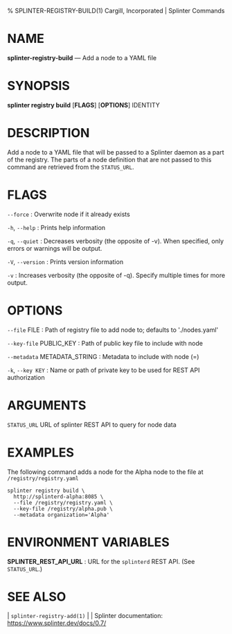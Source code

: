% SPLINTER-REGISTRY-BUILD(1) Cargill, Incorporated | Splinter Commands
<!--
  Copyright 2018-2021 Cargill Incorporated
  Licensed under Creative Commons Attribution 4.0 International License
  https://creativecommons.org/licenses/by/4.0/
-->

NAME
====

**splinter-registry-build** — Add a node to a YAML file

SYNOPSIS
========

**splinter registry build** \[**FLAGS**\] \[**OPTIONS**\] IDENTITY

DESCRIPTION
===========

Add a node to a YAML file that will be passed to a Splinter daemon as a part of
the registry. The parts of a node definition that are not passed to this command
are retrieved from the `STATUS_URL`.

FLAGS
=====
`--force`
: Overwrite node if it already exists

`-h`, `--help`
: Prints help information

`-q`, `--quiet`
: Decreases verbosity (the opposite of -v). When specified, only errors or
  warnings will be output.

`-V`, `--version`
: Prints version information

`-v`
: Increases verbosity (the opposite of -q). Specify multiple times for more
  output.

OPTIONS
=======

`--file` FILE
: Path of registry file to add node to; defaults to './nodes.yaml'

`--key-file` PUBLIC_KEY
: Path of public key file to include with node

`--metadata` METADATA_STRING
:  Metadata to include with node (<key>=<value>)

`-k`, `--key KEY`
: Name or path of private key to be used for REST API authorization

ARGUMENTS
=========

`STATUS_URL`
URL of splinter REST API to query for node data

EXAMPLES
========
The following command adds a node for the Alpha node to the file at
`/registry/registry.yaml`

```
splinter registry build \
  http://splinterd-alpha:8085 \
  --file /registry/registry.yaml \
  --key-file /registry/alpha.pub \
  --metadata organization='Alpha'
```


ENVIRONMENT VARIABLES
=====================

**SPLINTER_REST_API_URL**
: URL for the `splinterd` REST API. (See `STATUS_URL`.)

SEE ALSO
========
| `splinter-registry-add(1)`
|
| Splinter documentation: https://www.splinter.dev/docs/0.7/
